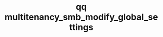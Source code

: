 ---
category: multitenancy
command: multitenancy_smb_modify_global_settings
optional_options:
- alternate:
  - --encryption-mode
  help: Server encryption mode to set
  name: -e
  required: false
- alternate:
  - --supported-dialects
  help: "\n            Specify a space-separated list of SMB dialects that clients\
    \ are permitted to negotiate.\n            To disable SMB, specify -d \"\". Available\
    \ dialects: smb2_dialect_2_002, smb2_dialect_2_1, smb2_dialect_3_0, smb2_dialect_3_11.\n\
    \            Alternatively, use -d ALL to allow all supported dialects.\n    \
    \        "
  name: -d
  required: false
- alternate: []
  help: "\n            Configure share listing to omit shares to which the requesting\
    \ host isn't authorized to\n            connect.\n            "
  name: --hide-shares-from-unauthorized-hosts
  required: false
- alternate: []
  help: "\n            Configure share listing to omit shares to which the requesting\
    \ user isn't authorized to\n            connect. Important: Clients which don't\
    \ have passwordless authentication typically list\n            shares by using\
    \ guest privileges. This flag typically hides all shares from this client\n  \
    \          type.\n            "
  name: --hide-shares-from-unauthorized-users
  required: false
- alternate: []
  help: "\n            When you set this flag to visible, the .snapshot directory\
    \ appears at the root of shares\n            during directory listing operations.\
    \ The .snapshot directory is also accessible by name\n            in any directory.\
    \ When you set this flag to hidden, .snapshot directories do not appear\n    \
    \        in directory listings but remains accessible by name. When you set this\
    \ flag to\n            disabled, .snapshot directories are not accessible and\
    \ snapshots are available only\n            through the Restore Previous Versions\
    \ dialog box on Windows.\n            "
  name: --snapshot-directory-mode
  required: false
- alternate: []
  help: "\n            Enables bypass traverse checking for all users and directories.\
    \ For example, a user who\n            tries to access directory /x/y and has\
    \ permissions to the /x directory but not to the\n            /x/y directory can\
    \ access the /x/y directory. A user still requires permissions to the\n      \
    \      /x directory to view its contents.\n            "
  name: --bypass-traverse-checking
  required: false
- alternate: []
  help: "\n            If the user is not a guest, require all messages to be signed.\
    \ This flag applies to all\n            SMB shares.\n            "
  name: --signing-required
  required: false
permalink: /qq-cli-command-guide/multitenancy/multitenancy_smb_modify_global_settings.html
positional_options: []
sidebar: qq_cli_command_reference_sidebar
summary: This section explains how to use the <code>qq multitenancy_smb_modify_global_settings</code>
  command.
synopsis: Modify global default SMB settings
title: qq multitenancy_smb_modify_global_settings
usage: "qq multitenancy_smb_modify_global_settings [-h] [-e {none,preferred,required}]\
  \ [-d dialect_1 [dialect_2 ...]]\n    [--hide-shares-from-unauthorized-hosts {true,false}]\n\
  \    [--hide-shares-from-unauthorized-users {true,false}]\n    [--snapshot-directory-mode\
  \ {visible,hidden,disabled}] [--bypass-traverse-checking {true,false}]\n    [--signing-required\
  \ {true,false}]"
zendesk_source: qq CLI Command Guide

---